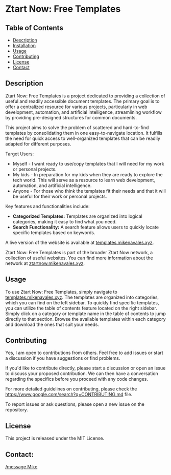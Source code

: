 # Ztart Now: Free Templates

## Table of Contents

-   [Description](#description)
-   [Installation](#installation)
-   [Usage](#usage)
-   [Contributing](#contributing)
-   [License](#license)
-   [Contact](#contact)

## Description

Ztart Now: Free Templates is a project dedicated to providing a collection of useful and readily accessible document templates. The primary goal is to offer a centralized resource for various projects, particularly in web development, automation, and artificial intelligence, streamlining workflow by providing pre-designed structures for common documents.

This project aims to solve the problem of scattered and hard-to-find templates by consolidating them in one easy-to-navigate location. It fulfills the need for quick access to well-organized templates that can be readily adapted for different purposes.

Target Users:

-   Myself - I want ready to use/copy templates that I will need for my work or personal projects.
-   My kids - In preparation for my kids when they are ready to explore the tech world. This will serve as a resource to learn web development, automation, and artificial intelligence.
-   Anyone - For those who think the templates fit their needs and that it will be useful for their work or personal projects.

Key features and functionalities include:

-   **Categorized Templates:** Templates are organized into logical categories, making it easy to find what you need.
-   **Search Functionality:** A search feature allows users to quickly locate specific templates based on keywords.

A live version of the website is available at [templates.mikenavales.xyz](https://templates.mikenavales.xyz).

Ztart Now: Free Templates is part of the broader Ztart Now network, a collection of useful websites. You can find more information about the network at [ztartnow.mikenavales.xyz](https://ztartnow.mikenavales.xyz).

## Usage

To use Ztart Now: Free Templates, simply navigate to [templates.mikenavales.xyz](https://www.google.com/url?sa=E&source=gmail&q=https://templates.mikenavales.xyz). The templates are organized into categories, which you can find on the left sidebar. To quickly find specific templates, you can utilize the table of contents feature located on the right sidebar. Simply click on a category or template name in the table of contents to jump directly to that section. Browse the available templates within each category and download the ones that suit your needs.

## Contributing

Yes, I am open to contributions from others. Feel free to add issues or start a discussion if you have suggestions or find problems.

If you'd like to contribute directly, please start a discussion or open an issue to discuss your proposed contribution. We can then have a conversation regarding the specifics before you proceed with any code changes.

For more detailed guidelines on contributing, please check the <https://www.google.com/search?q=CONTRIBUTING.md> file.

To report issues or ask questions, please open a new issue on the repository.

## License

This project is released under the MIT License.

## Contact:

[/message Mike](https://www.google.com/search?q=https://mikenavales.xyz/contact)
